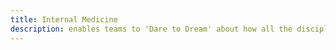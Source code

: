 ```yaml
---
title: Internal Medicine
description: enables teams to 'Dare to Dream' about how all the disciplines can resonate and shape the solution
---
```

